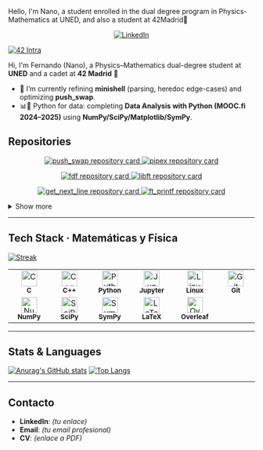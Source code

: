 
Hello, I'm Nano, a student enrolled in the dual degree program in Physics-Mathematics at UNED, and also a student at 42Madrid👋

<!-- Social links -->
<p align="center">
  <a href="https://www.linkedin.com/in/TU-USUARIO/" target="_blank"><img src="https://img.shields.io/badge/LinkedIn-0077B5?logo=linkedin&logoColor=white" alt="LinkedIn"></a>
</p>
<a href="https://profile-v3.intra.42.fr/" target="_blank">
    <img src="https://img.shields.io/badge/42%20Intra-000000?logo=42&logoColor=white" alt="42 Intra">
  </a>

Hi, I'm Fernando (Nano), a Physics–Mathematics dual-degree student at **UNED** and a cadet at **42 Madrid** 👋

- 🔬 I’m currently refining **minishell** (parsing, heredoc edge-cases) and optimizing **push_swap**.
- 📊🐍 Python for data: completing **Data Analysis with Python (MOOC.fi 2024–2025)** using **NumPy/SciPy/Matplotlib/SymPy**.

## Repositories

<p align="center">
  <a href="https://github.com/NanoHtz/push_swap">
    <img src="https://github-readme-stats.vercel.app/api/pin/?username=NanoHtz&repo=push_swap&theme=tokyonight&border_radius=10" alt="push_swap repository card" title="push_swap" />
  </a>
  <a href="https://github.com/NanoHtz/pipex">
    <img src="https://github-readme-stats.vercel.app/api/pin/?username=NanoHtz&repo=pipex&theme=tokyonight&border_radius=10" alt="pipex repository card" title="pipex" />
  </a>
</p>
<p align="center">
  <a href="https://github.com/NanoHtz/fdf">
    <img src="https://github-readme-stats.vercel.app/api/pin/?username=NanoHtz&repo=fdf&theme=tokyonight&border_radius=10" alt="fdf repository card" title="fdf" />
  </a>
  <a href="https://github.com/NanoHtz/libft">
    <img src="https://github-readme-stats.vercel.app/api/pin/?username=NanoHtz&repo=libft&theme=tokyonight&border_radius=10" alt="libft repository card" title="libft" />
  </a>
</p>
<p align="center">
  <a href="https://github.com/NanoHtz/get_next_line">
    <img src="https://github-readme-stats.vercel.app/api/pin/?username=NanoHtz&repo=get_next_line&theme=tokyonight&border_radius=10" alt="get_next_line repository card" title="get_next_line" />
  </a>
  <a href="https://github.com/NanoHtz/ft_printf">
    <img src="https://github-readme-stats.vercel.app/api/pin/?username=NanoHtz&repo=ft_printf&theme=tokyonight&border_radius=10" alt="ft_printf repository card" title="ft_printf" />
  </a>
</p>

<!-- Envolvemos la última fila en un details para casar con el </details> existente -->
<details>
  <summary>Show more</summary>

  <p align="center">
    <a href="https://github.com/NanoHtz/Data_Analysis_with_Python_2024-2025-MOOC.fi">
      <img src="https://github-readme-stats.vercel.app/api/pin/?username=NanoHtz&repo=Data_Analysis_with_Python_2024-2025-MOOC.fi&theme=tokyonight&border_radius=10" alt="Data Analysis with Python course repo card" title="Data Analysis with Python (MOOC.fi)" />
    </a>
    <a href="https://github.com/NanoHtz/philosofers">
      <img src="https://github-readme-stats.vercel.app/api/pin/?username=NanoHtz&repo=philosofers&theme=tokyonight&border_radius=10" alt="philosofers repository card" title="philosofers" />
    </a>
  </p>

</details>

---

## Tech Stack · Matemáticas y Física

[![Streak](https://streak-stats.demolab.com?user=NanoHtz&theme=tokyonight)](https://github.com/DenverCoder1/github-readme-streak-stats)

<table>
  <tr>
    <td align="center" width="90">
      <img src="https://cdn.simpleicons.org/c/00599C" height="32" alt="C" title="C" /><br/>
      <sub><b>C</b></sub>
    </td>
    <td align="center" width="90">
      <img src="https://cdn.simpleicons.org/cplusplus/00599C" height="32" alt="C++" title="C++" /><br/>
      <sub><b>C++</b></sub>
    </td>
    <td align="center" width="90">
      <img src="https://cdn.simpleicons.org/python" height="32" alt="Python" title="Python" /><br/>
      <sub><b>Python</b></sub>
    </td>
    <td align="center" width="90">
      <img src="https://cdn.simpleicons.org/jupyter/F37626" height="32" alt="Jupyter Notebook" title="Jupyter Notebook" /><br/>
      <sub><b>Jupyter</b></sub>
    </td>
    <td align="center" width="90">
      <img src="https://cdn.simpleicons.org/linux" height="32" alt="Linux" title="Linux" /><br/>
      <sub><b>Linux</b></sub>
    </td>
    <td align="center" width="90">
      <img src="https://cdn.simpleicons.org/git" height="32" alt="Git" title="Git" /><br/>
      <sub><b>Git</b></sub>
    </td>
  </tr>
  <tr>
    <td align="center" width="90">
      <img src="https://cdn.simpleicons.org/numpy" height="32" alt="NumPy" title="NumPy" /><br/>
      <sub><b>NumPy</b></sub>
    </td>
    <td align="center" width="90">
      <img src="https://cdn.simpleicons.org/scipy" height="32" alt="SciPy" title="SciPy" /><br/>
      <sub><b>SciPy</b></sub>
    </td>
    <td align="center" width="90">
      <img src="https://cdn.simpleicons.org/sympy" height="32" alt="SymPy" title="SymPy" /><br/>
      <sub><b>SymPy</b></sub>
    </td>
    <td align="center" width="90">
      <img src="https://cdn.simpleicons.org/latex" height="32" alt="LaTeX" title="LaTeX" /><br/>
      <sub><b>LaTeX</b></sub>
    </td>
    <td align="center" width="90">
      <img src="https://cdn.simpleicons.org/overleaf/47A141" height="32" alt="Overleaf" title="Overleaf" /><br/>
      <sub><b>Overleaf</b></sub>
    </td>
  </tr>
</table>

</p>

---

## Stats & Languages

[![Anurag's GitHub stats](https://github-readme-stats.vercel.app/api?username=NanoHtz&theme=tokyonight)](https://github.com/anuraghazra/github-readme-stats)
[![Top Langs](https://github-readme-stats.vercel.app/api/top-langs/?username=NanoHtz&layout=donut&theme=tokyonight)](https://github.com/anuraghazra/github-readme-stats)

---

## Contacto
- **LinkedIn**: *(tu enlace)*
- **Email**: *(tu email profesional)*
- **CV**: *(enlace a PDF)*
